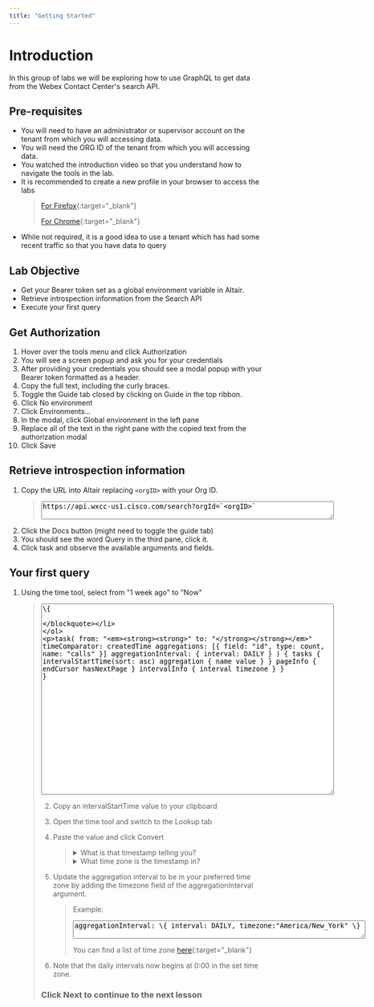 ```yaml
---
title: "Getting Started"
---
```




# Introduction
In this group of labs we will be exploring how to use GraphQL to get data from the Webex Contact Center's search API.

## Pre-requisites
- You will need to have an administrator or supervisor account on the tenant from which you will accessing data. 
  <!-- (**You cannot use an external or partner account for these labs**) -->
- You will need the ORG ID of the tenant from which you will accessing data.
- You watched the introduction video so that you understand how to navigate the tools in the lab.
- It is recommended to create a new profile in your browser to access the labs
    >  [For Firefox](https://support.mozilla.org/en-US/kb/profile-manager-create-remove-switch-firefox-profiles){:target="_blank"}
    >
    >  [For Chrome](https://support.google.com/chrome/answer/2364824){:target="_blank"}
- While not required, it is a good idea to use a tenant which has had some recent traffic so that you have data to query

## Lab Objective
- Get your Bearer token set as a global environment variable in Altair.
- Retrieve introspection information from the Search API
- Execute your first query


## Get Authorization
1. Hover over the tools menu and click Authorization
2. You will see a screen popup and ask you for your credentials
3. After providing your credentials you should see a modal popup with your Bearer token formatted as a header.
4. Copy the full text, including the curly braces.
5. Toggle the Guide tab closed by clicking on Guide in the top ribbon.
6. Click No environment
7. Click Environments...
8. In the modal, click Global environment in the left pane
9. Replace all of the text in the right pane with the copied text from the authorization modal
10. Click Save

## Retrieve introspection information
1. Copy the URL into Altair replacing `<orgID>` with your Org ID.
   > <textarea spellcheck="false" cols="70">https://api.wxcc-us1.cisco.com/search?orgId=`<orgID>`</textarea>
2. Click the Docs button (might need to toggle the guide tab)
3. You should see the word Query in the third pane, click it.
4. Click task and observe the available arguments and fields.

## Your first query
1. Using the time tool, select from "1 week ago" to "Now"

    > <textarea spellcheck="false" cols="70" rows="25" >\{
  task(
    from: "_____"
    to: "_____"
    timeComparator: createdTime
    aggregations: [\{ field: "id", type: count, name: "calls" \}]
    aggregationInterval: \{ interval: DAILY \}
  ) \{
    tasks \{
      intervalStartTime(sort: asc)
      aggregation \{
        name
        value
      \}
    \}
    pageInfo \{
      endCursor
      hasNextPage
    \}
    intervalInfo \{
      interval
      timezone
    \}
    \}
    \}</textarea>

2. Copy an intervalStartTime value to your clipboard
3. Open the time tool and switch to the Lookup tab
4. Paste the value and click Convert
   > <details> <summary>What is that timestamp telling you?</summary>
    > The day of the week
    > </details>
    > <details> <summary>What time zone is the timestamp in?</summary>
    > <details> <summary>Hint: Scroll down in the results to the interval info  </summary>
    > UTC
    > </details>
    > 
    > </details>
 
5. Update the aggregation interval to be in your preferred time zone by adding the timezone field of the aggregationInterval argument. 
    > Example:
    > <textarea spellcheck="false" cols="70">aggregationInterval: \{ interval: DAILY, timezone:"America/New_York" \}</textarea>
    > You can find a list of time zone [here](https://en.wikipedia.org/wiki/List_of_tz_database_time_zones){:target="_blank"}

6. Note that the daily intervals now begins at 0:00 in the set time zone.

### Click Next to continue to the next lesson


